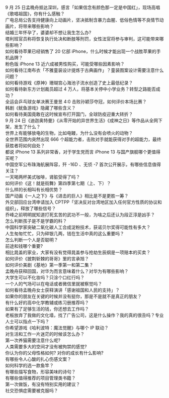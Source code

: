 9 月 25 日孟晚舟抵达深圳，感言「如果信念有颜色那一定是中国红」，现场高唱《歌唱祖国》，你有什么感触？  
广电总局公告支持健康向上动画片，坚决抵制含暴力血腥、低俗色情等不良情节动画片，将带来哪些影响？  
结婚三年怀孕了，婆婆却不想让我生怎么办?  
塔利班官员称将恢复执行处决和断肢等刑罚，女性法官将参与审判，这可能带来哪些影响？  
如何看待苹果已经销售了 20 亿部 iPhone，什么时候才能出现一个战胜苹果的手机品牌？  
粉色版 iPhone 13 近六成被男性购买，可能受哪些因素影响？  
如何看待江南布衣「不雅童装设计提炼于古典画作」？童装图案设计需要注意什么问题？  
如何看待游戏《原神》珊瑚宫心海池子流水创造了史上最低纪录？  
如何看待新东方计划裁员超过 4 万人，将基本关停中小学业务？转型之路能否成功？  
全运会乒乓球女单决赛王曼昱 4:0 击败孙颖莎夺冠，如何评价本场比赛？  
韩剧《鱿鱼游戏》隐藏了哪些含义？  
如何看待美国竟敢在这时候宣布打开国门，全球防疫迎重大转折？  
9 月 24 日《迪迦奥特曼》《从零开始的异世界生活》《成神之日》等作品从全网下架，发生了什么？  
世界上有能够放电的生物，比如电鳗，为什么没有会喷火的动物？  
全世界范围内突然出现 666 个超能力者，击败对手就能获得对手的超能力，最终获胜者将如何自处？  
都说 iPhone 13 系列非常香，对于学生党而言 iPhone 13 与国产旗舰哪个更值得买呢？  
中国空军公布珠海航展阵容，歼 -16D 、无侦 -7 首次公开展示，有哪些信息值得关注？  
一天喝两杯美式咖啡，肾脏受得了吗？  
如何评价《这！就是街舞》第四季第七期（上、下）？  
什么样的长相叫有长相优势？  
国产动画《一人之下》与《进击的巨人》相比是不是更胜一筹？  
外交部回应台湾申请加入 CPTPP「坚决反对台湾地区加入任何官方性质的协议和组织」，释放了哪些信号？  
乔峰之前明明就知道打死玄苦的武功不一般，为啥之后还认为段正淳是凶手？  
怎么判断孩子是不是学霸的料？  
中国科学家突破二氧化碳人工合成淀粉技术，获诺贝尔奖得可能性有多大？  
人生匆匆忙忙，只为碎银几两，钱在生活中真的这么重要吗？  
怎么判断一个人是否聪明？  
前途和钱哪个重要?  
相比晁盖的家业，大家有没有觉得晁盖参与抢劫生辰纲是一项赔本的买卖？  
如何评价《披荆斩棘的哥哥》里的言承旭？  
如何评价美剧《基地》第一季第一和第二集？  
孟晚舟获释回国，对华为而言意味着什么？对华为有哪些影响？  
大学生可以不化妆吗？只涂个口红行吗？  
一个人的气场可以在电话或者微信里就被察觉吗？  
如何看待孟晚舟女士获释演讲「感谢祖国和人民的支持」？  
如果你的朋友在关键的时候并没有挺你，那是不是就不是真正的朋友？  
有什么好的高中化学教辅或练习册推荐吗？  
如果有了足够生活的钱，你还想去工作吗？  
老板放弃了我做的文化墙，找了广告公司，这是什么操作？我的真的很丑吗？专业人士可以指点一下吗？  
你希望游戏《哈利波特：魔法觉醒》与哪个 IP 联动？  
对生活和工作一片迷茫的时候该怎么办？  
第一次养猫需要注意什么呢?  
人类需要多大的空间才没有被拘禁的感觉?  
你认为你的父母性格如何? 对你的成长有什么影响?  
有哪些令人心酸的扎心伤感文案？  
如何科学的选一款鱼竿？  
有哪些描写食物，形容美味的诗句？  
有哪些值得推荐的项目管理类书籍？  
第一次做饭，有没有特别实用的建议？  
社交恐惧症需要被克服吗？  
